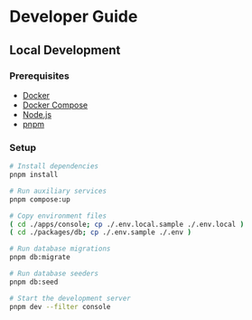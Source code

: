 # Developer Guide

## Local Development

### Prerequisites

- [Docker](https://docs.docker.com/get-docker)
- [Docker Compose](https://docs.docker.com/compose/install)
- [Node.js](https://nodejs.org/en/download)
- [pnpm](https://pnpm.io/installation)

### Setup

```sh
# Install dependencies
pnpm install

# Run auxiliary services
pnpm compose:up

# Copy environment files
( cd ./apps/console; cp ./.env.local.sample ./.env.local )
( cd ./packages/db; cp ./.env.sample ./.env )

# Run database migrations
pnpm db:migrate

# Run database seeders
pnpm db:seed

# Start the development server
pnpm dev --filter console
```
